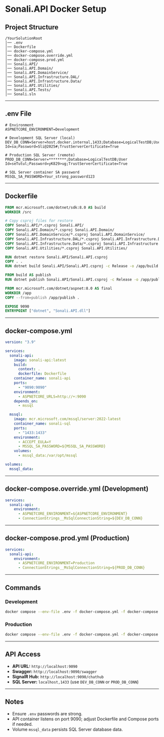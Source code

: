 # Sonali.API Docker Setup

## Project Structure

```
/YourSolutionRoot
│── .env
│── Dockerfile
│── docker-compose.yml
│── docker-compose.override.yml
│── docker-compose.prod.yml
│── Sonali.API/
│── Sonali.API.Domain/
│── Sonali.API.DomainService/
│── Sonali.API.Infrastructure.DAL/
│── Sonali.API.Infrastructure.Data/
│── Sonali.API.Utilities/
│── Sonali.API.Tests/
│── Sonali.sln
```

---

## .env File

```env
# Environment
ASPNETCORE_ENVIRONMENT=Development

# Development SQL Server (local)
DEV_DB_CONN=Server=host.docker.internal,1433;Database=LogicalTestDB;User Id=sa;Password=Sli@2025#;TrustServerCertificate=True

# Production SQL Server (remote)
PROD_DB_CONN=Server=********;Database=LogicalTestDB;User Id=seTutul;Password=yK829>ug;TrustServerCertificate=True

# SQL Server container SA password
MSSQL_SA_PASSWORD=Your_strong_password123
```

---

## Dockerfile

```dockerfile
FROM mcr.microsoft.com/dotnet/sdk:8.0 AS build
WORKDIR /src

# Copy csproj files for restore
COPY Sonali.API/*.csproj Sonali.API/
COPY Sonali.API.Domain/*.csproj Sonali.API.Domain/
COPY Sonali.API.DomainService/*.csproj Sonali.API.DomainService/
COPY Sonali.API.Infrastructure.DAL/*.csproj Sonali.API.Infrastructure.DAL/
COPY Sonali.API.Infrastructure.Data/*.csproj Sonali.API.Infrastructure.Data/
COPY Sonali.API.Utilities/*.csproj Sonali.API.Utilities/

RUN dotnet restore Sonali.API/Sonali.API.csproj
COPY . .
RUN dotnet build Sonali.API/Sonali.API.csproj -c Release -o /app/build

FROM build AS publish
RUN dotnet publish Sonali.API/Sonali.API.csproj -c Release -o /app/publish /p:UseAppHost=false

FROM mcr.microsoft.com/dotnet/aspnet:8.0 AS final
WORKDIR /app
COPY --from=publish /app/publish .

EXPOSE 9090
ENTRYPOINT ["dotnet", "Sonali.API.dll"]
```

---

## docker-compose.yml

```yaml
version: "3.9"

services:
  sonali-api:
    image: sonali-api:latest
    build:
      context: .
      dockerfile: Dockerfile
    container_name: sonali-api
    ports:
      - "9090:9090"
    environment:
      - ASPNETCORE_URLS=http://+:9090
    depends_on:
      - mssql

  mssql:
    image: mcr.microsoft.com/mssql/server:2022-latest
    container_name: sonali-sql
    ports:
      - "1433:1433"
    environment:
      - ACCEPT_EULA=Y
      - MSSQL_SA_PASSWORD=${MSSQL_SA_PASSWORD}
    volumes:
      - mssql_data:/var/opt/mssql

volumes:
  mssql_data:
```

---

## docker-compose.override.yml (Development)

```yaml
services:
  sonali-api:
    environment:
      - ASPNETCORE_ENVIRONMENT=${ASPNETCORE_ENVIRONMENT}
      - ConnectionStrings__MsSqlConnectionString=${DEV_DB_CONN}
```

---

## docker-compose.prod.yml (Production)

```yaml
services:
  sonali-api:
    environment:
      - ASPNETCORE_ENVIRONMENT=Production
      - ConnectionStrings__MsSqlConnectionString=${PROD_DB_CONN}
```

---

## Commands

### Development

```bash
docker compose --env-file .env -f docker-compose.yml -f docker-compose.override.yml up --build
```

### Production

```bash
docker compose --env-file .env -f docker-compose.yml -f docker-compose.prod.yml up --build -d
```

---

## API Access

- **API URL:** `http://localhost:9090`
- **Swagger:** `http://localhost:9090/swagger`
- **SignalR Hub:** `http://localhost:9090/chathub`
- **SQL Server:** `localhost,1433` (use `DEV_DB_CONN` or `PROD_DB_CONN`)

---

## Notes

- Ensure `.env` passwords are strong.
- API container listens on port 9090; adjust Dockerfile and Compose ports if needed.
- Volume `mssql_data` persists SQL Server database data.

